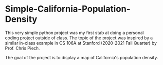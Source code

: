 # Simple-California-Population-Density

This very simple python project was my first stab at doing a personal coding project outside of class. The topic of the project was inspired by a similar in-class example in CS 106A at Stanford (2020-2021 Fall Quarter) by Prof. Chris Piech. 

The goal of the project is to display a map of California's population density.
